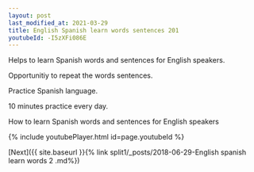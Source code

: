 ```yaml
---
layout: post
last_modified_at: 2021-03-29
title: English Spanish learn words sentences 201 
youtubeId: -I5zXFi086E
---
```

 
 
Helps to learn Spanish words and sentences for English speakers.

Opportunitiy to repeat the words sentences. 

Practice Spanish language. 
 
10 minutes practice every day. 
 
How to learn Spanish words and sentences for English speakers 
 
{% include youtubePlayer.html id=page.youtubeId %}
 
 
[Next]({{ site.baseurl }}{% link  split1/_posts/2018-06-29-English spanish learn words 2 .md%})
 
